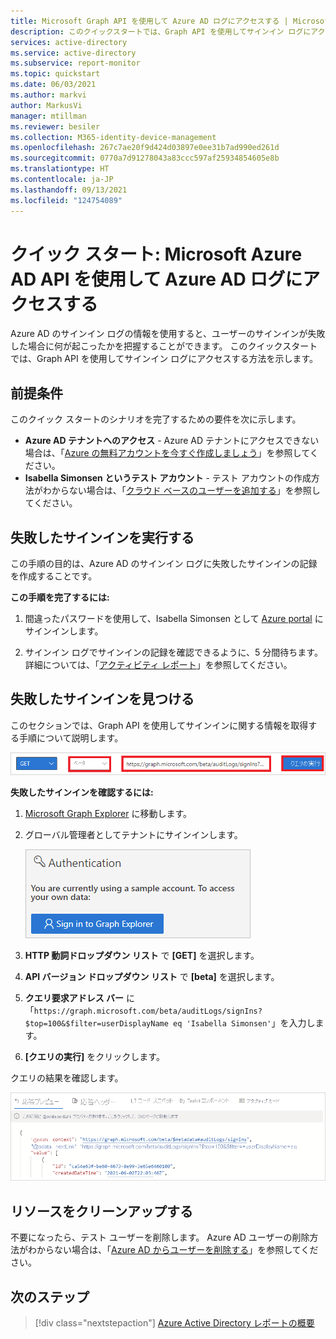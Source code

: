 ```yaml
---
title: Microsoft Graph API を使用して Azure AD ログにアクセスする | Microsoft Docs
description: このクイックスタートでは、Graph API を使用してサインイン ログにアクセスする方法について説明します。
services: active-directory
ms.service: active-directory
ms.subservice: report-monitor
ms.topic: quickstart
ms.date: 06/03/2021
ms.author: markvi
author: MarkusVi
manager: mtillman
ms.reviewer: besiler
ms.collection: M365-identity-device-management
ms.openlocfilehash: 267c7ae20f9d424d03897e0ee31b7ad990ed261d
ms.sourcegitcommit: 0770a7d91278043a83ccc597af25934854605e8b
ms.translationtype: HT
ms.contentlocale: ja-JP
ms.lasthandoff: 09/13/2021
ms.locfileid: "124754089"
---
```

# <a name="quickstart-access-azure-ad-logs-with-the-microsoft-graph-api"></a>クイック スタート: Microsoft Azure AD API を使用して Azure AD ログにアクセスする 

Azure AD のサインイン ログの情報を使用すると、ユーザーのサインインが失敗した場合に何が起こったかを把握することができます。 このクイックスタートでは、Graph API を使用してサインイン ログにアクセスする方法を示します。


## <a name="prerequisites"></a>前提条件

このクイック スタートのシナリオを完了するための要件を次に示します。

- **Azure AD テナントへのアクセス** - Azure AD テナントにアクセスできない場合は、「[Azure の無料アカウントを今すぐ作成しましょう](https://azure.microsoft.com/free/?WT.mc_id=A261C142F)」を参照してください。 
- **Isabella Simonsen というテスト アカウント** - テスト アカウントの作成方法がわからない場合は、「[クラウド ベースのユーザーを追加する](../fundamentals/add-users-azure-active-directory.md#add-a-new-user)」を参照してください。


## <a name="perform-a-failed-sign-in"></a>失敗したサインインを実行する

この手順の目的は、Azure AD のサインイン ログに失敗したサインインの記録を作成することです。

**この手順を完了するには:**

1. 間違ったパスワードを使用して、Isabella Simonsen として [Azure portal](https://portal.azure.com/) にサインインします。

2. サインイン ログでサインインの記録を確認できるように、5 分間待ちます。 詳細については、「[アクティビティ レポート](reference-reports-latencies.md#activity-reports)」を参照してください。



## <a name="find-the-failed-sign-in"></a>失敗したサインインを見つける

このセクションでは、Graph API を使用してサインインに関する情報を取得する手順について説明します。

 ![Microsoft Graph Explorer クエリ](./media/quickstart-access-log-with-graph-api/graph-explorer-query.png)   

**失敗したサインインを確認するには:**

1. [Microsoft Graph Explorer](https://developer.microsoft.com/en-us/graph/graph-explorer) に移動します。

2. グローバル管理者としてテナントにサインインします。

    ![Microsoft Graph Explorer 認証](./media/quickstart-access-log-with-graph-api/graph-explorer-authentication.png)   

3. **HTTP 動詞ドロップダウン リスト** で **[GET]** を選択します。

4. **API バージョン ドロップダウン リスト** で **[beta]** を選択します。

5. **クエリ要求アドレス バー** に「`https://graph.microsoft.com/beta/auditLogs/signIns?$top=100&$filter=userDisplayName eq 'Isabella Simonsen'`」を入力します。
 
6. **[クエリの実行]** をクリックします。

クエリの結果を確認します。

 ![Microsoft Graph Explorer 応答プレビュー](./media/quickstart-access-log-with-graph-api/response-preview.png)   


## <a name="clean-up-resources"></a>リソースをクリーンアップする

不要になったら、テスト ユーザーを削除します。 Azure AD ユーザーの削除方法がわからない場合は、「[Azure AD からユーザーを削除する](../fundamentals/add-users-azure-active-directory.md#delete-a-user)」を参照してください。

## <a name="next-steps"></a>次のステップ

> [!div class="nextstepaction"]
> [Azure Active Directory レポートの概要](overview-reports.md)
